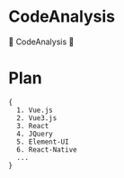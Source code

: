 # CodeAnalysis
🍞 CodeAnalysis 🍷

# Plan
```
{
  1. Vue.js
  2. Vue3.js
  3. React
  4. JQuery
  5. Element-UI
  6. React-Native
  ...
}
```
